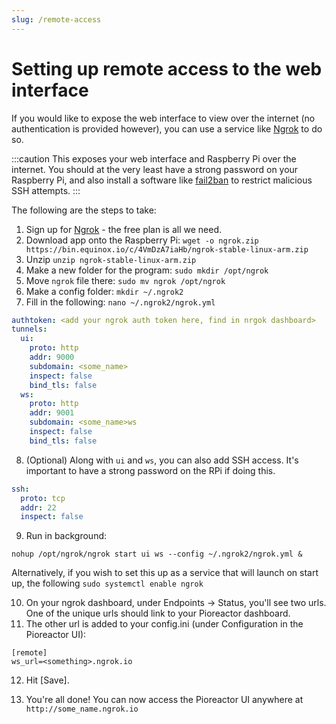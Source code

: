```yaml
---
slug: /remote-access
---
```


# Setting up remote access to the web interface

If you would like to expose the web interface to view over the internet (no authentication is provided however), you can use a service like [Ngrok](https://ngrok.com/) to do so.

:::caution
This exposes your web interface and Raspberry Pi over the internet. You should at the very least have a strong password on your Raspberry Pi, and also install a software like [fail2ban](https://pimylifeup.com/raspberry-pi-fail2ban/) to restrict malicious SSH attempts.
:::

The following are the steps to take:

1.  Sign up for [Ngrok](https://ngrok.com/) - the free plan is all we need.
2.  Download app onto the Raspberry Pi: `wget -o ngrok.zip https://bin.equinox.io/c/4VmDzA7iaHb/ngrok-stable-linux-arm.zip`
3.  Unzip `unzip ngrok-stable-linux-arm.zip`
4.  Make a new folder for the program: `sudo mkdir /opt/ngrok`
5.  Move `ngrok` file there: `sudo mv ngrok /opt/ngrok`
6.  Make a config folder: `mkdir ~/.ngrok2`
7.  Fill in the following: `nano ~/.ngrok2/ngrok.yml`
    
```yml
authtoken: <add your ngrok auth token here, find in nrgok dashboard>
tunnels:
  ui:
    proto: http
    addr: 9000
    subdomain: <some_name>
    inspect: false
    bind_tls: false
  ws:
    proto: http
    addr: 9001
    subdomain: <some_name>ws
    inspect: false
    bind_tls: false
```

    
8.  (Optional) Along with `ui` and `ws`, you can also add SSH access. It's important to have a strong password on the RPi if doing this.
    
```yml
ssh:
  proto: tcp
  addr: 22
  inspect: false
```

9.  Run in background:
```
nohup /opt/ngrok/ngrok start ui ws --config ~/.ngrok2/ngrok.yml &
```
Alternatively, if you wish to set this up as a service that will launch on start up, the following `sudo systemctl enable ngrok`

10.  On your ngrok dashboard, under Endpoints -> Status, you'll see two urls. One of the unique urls should link to your Pioreactor dashboard.
11.  The other url is added to your config.ini (under Configuration in the Pioreactor UI):
    
```
[remote]
ws_url=<something>.ngrok.io
```
    
12.  Hit \[Save\].
    
13.  You're all done! You can now access the Pioreactor UI anywhere at `http://some_name.ngrok.io`